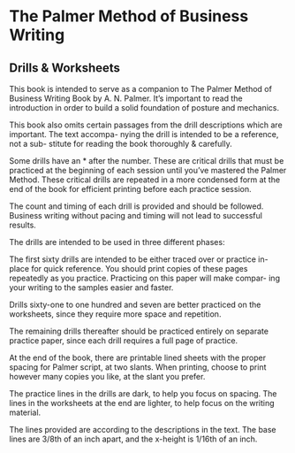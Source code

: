 # The Palmer Method of Business Writing
## Drills & Worksheets

This book is intended to serve as a companion to The Palmer Method of Business Writing Book by A. N. Palmer. It’s important to read the introduction in order to build a solid foundation of posture and mechanics.

This book also omits certain passages from the drill descriptions which are important. The text accompa- nying the drill is intended to be a reference, not a sub- stitute for reading the book thoroughly & carefully.

Some drills have an * after the number. These are critical drills that must be practiced at the beginning of each session until you’ve mastered the Palmer Method. These critical drills are repeated in a more condensed form at the end of the book for efficient printing before each practice session.

The count and timing of each drill is provided and should be followed. Business writing without pacing and timing will not lead to successful results.

The drills are intended to be used in three different phases:

The first sixty drills are intended to be either traced over or practice in-place for quick reference. You should print copies of these pages repeatedly as you practice. Practicing on this paper will make compar- ing your writing to the samples easier and faster.

Drills sixty-one to one hundred and seven are better practiced on the worksheets, since they require more space and repetition.

The remaining drills thereafter should be practiced entirely on separate practice paper, since each drill requires a full page of practice.

At the end of the book, there are printable lined sheets with the proper spacing for Palmer script, at two slants. When printing, choose to print however many copies you like, at the slant you prefer.

The practice lines in the drills are dark, to help you focus on spacing. The lines in the worksheets at the end are lighter, to help focus on the writing material.

The lines provided are according to the descriptions in the text. The base lines are 3/8th of an inch apart, and the x-height is 1/16th of an inch.

